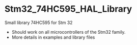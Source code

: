 # Stm32_74HC595_HAL_Library
Small library 74HC595 for Stm 32

- Should work on all microcontrollers of the Stm32 family.
- More details in examples and library files
